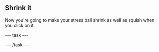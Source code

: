 ## Shrink it

Now you're going to make your stress ball shrink as well as squish when you click on it.

--- task ---


--- /task ---

